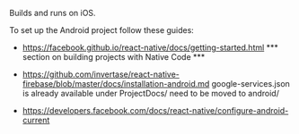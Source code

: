 
Builds and runs on iOS.

To set up the Android project follow these guides:

- https://facebook.github.io/react-native/docs/getting-started.html
  *** section on building projects with Native Code ***

- https://github.com/invertase/react-native-firebase/blob/master/docs/installation-android.md
  google-services.json is already available under ProjectDocs/ need to be moved to android/


- https://developers.facebook.com/docs/react-native/configure-android-current
